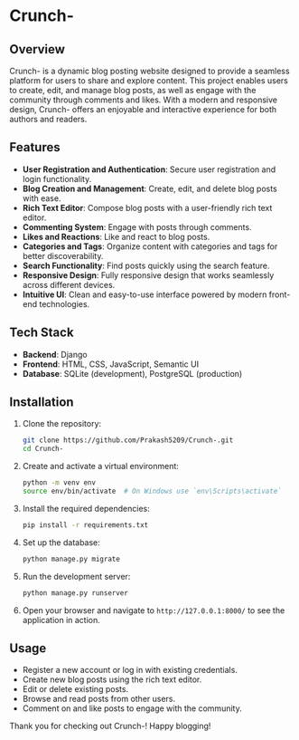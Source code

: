 # Crunch-

## Overview

Crunch- is a dynamic blog posting website designed to provide a seamless platform for users to share and explore content. This project enables users to create, edit, and manage blog posts, as well as engage with the community through comments and likes. With a modern and responsive design, Crunch- offers an enjoyable and interactive experience for both authors and readers.

## Features

- **User Registration and Authentication**: Secure user registration and login functionality.
- **Blog Creation and Management**: Create, edit, and delete blog posts with ease.
- **Rich Text Editor**: Compose blog posts with a user-friendly rich text editor.
- **Commenting System**: Engage with posts through comments.
- **Likes and Reactions**: Like and react to blog posts.
- **Categories and Tags**: Organize content with categories and tags for better discoverability.
- **Search Functionality**: Find posts quickly using the search feature.
- **Responsive Design**: Fully responsive design that works seamlessly across different devices.
- **Intuitive UI**: Clean and easy-to-use interface powered by modern front-end technologies.

## Tech Stack

- **Backend**: Django
- **Frontend**: HTML, CSS, JavaScript, Semantic UI
- **Database**: SQLite (development), PostgreSQL (production)

## Installation

1. Clone the repository:
    ```bash
    git clone https://github.com/Prakash5209/Crunch-.git
    cd Crunch-
    ```

2. Create and activate a virtual environment:
    ```bash
    python -m venv env
    source env/bin/activate  # On Windows use `env\Scripts\activate`
    ```

3. Install the required dependencies:
    ```bash
    pip install -r requirements.txt
    ```

4. Set up the database:
    ```bash
    python manage.py migrate
    ```

5. Run the development server:
    ```bash
    python manage.py runserver
    ```

6. Open your browser and navigate to `http://127.0.0.1:8000/` to see the application in action.

## Usage

- Register a new account or log in with existing credentials.
- Create new blog posts using the rich text editor.
- Edit or delete existing posts.
- Browse and read posts from other users.
- Comment on and like posts to engage with the community.

Thank you for checking out Crunch-! Happy blogging!
